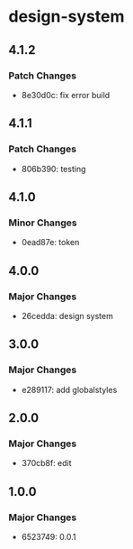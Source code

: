 # design-system

## 4.1.2

### Patch Changes

- 8e30d0c: fix error build

## 4.1.1

### Patch Changes

- 806b390: testing

## 4.1.0

### Minor Changes

- 0ead87e: token

## 4.0.0

### Major Changes

- 26cedda: design system

## 3.0.0

### Major Changes

- e289117: add globalstyles

## 2.0.0

### Major Changes

- 370cb8f: edit

## 1.0.0

### Major Changes

- 6523749: 0.0.1
